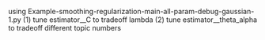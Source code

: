 using Example-smoothing-regularization-main-all-param-debug-gaussian-1.py
(1) tune estimator__C to tradeoff lambda
(2) tune estimator__theta_alpha to tradeoff different topic numbers
